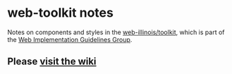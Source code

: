 # web-toolkit notes

Notes on components and styles in the [web-illinois/toolkit](https://github.com/web-illinois/toolkit), which is part of the [Web Implementation Guidelines Group](https://webtheme.illinois.edu/).

## Please [visit the wiki](https://github.com/a11y-tools/web-toolkit/wiki)

